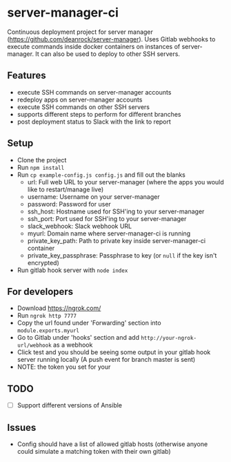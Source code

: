 # server-manager-ci

Continuous deployment project for server manager (https://github.com/deanrock/server-manager).
Uses Gitlab webhooks to execute commands inside docker containers on instances of server-manager. It can also be used to deploy to other SSH servers.

## Features

* execute SSH commands on server-manager accounts
* redeploy apps on server-manager accounts
* execute SSH commands on other SSH servers
* supports different steps to perform for different branches
* post deployment status to Slack with the link to report

## Setup

  - Clone the project
  - Run `npm install`
  - Run `cp example-config.js config.js` and fill out the blanks
    - url: Full web URL to your server-manager (where the apps you would like to restart/manage live)
    - username: Username on your server-manager
    - password: Password for user
    - ssh_host: Hostname used for SSH'ing to your server-manager
    - ssh_port: Port used for SSH'ing to your server-manager
    - slack_webhook: Slack webhook URL
    - myurl: Domain name where server-manager-ci is running
    - private_key_path: Path to private key inside server-manager-ci container
    - private_key_passphrase: Passphrase to key (or `null` if the key isn't encrypted)
  - Run gitlab hook server with `node index`

## For developers

  - Download https://ngrok.com/
  - Run `ngrok http 7777`
  - Copy the url found under 'Forwarding' section into `module.exports.myurl`
  - Go to Gitlab under 'hooks' section and add `http://your-ngrok-url/webhook` as a webhook
  - Click test and you should be seeing some output in your gitlab hook server running locally (A push event for branch master is sent)
  - NOTE: the token you set for your

## TODO

- [ ] Support different versions of Ansible


## Issues

  - Config should have a list of allowed gitlab hosts (otherwise anyone could simulate a matching token with their own gitlab)
